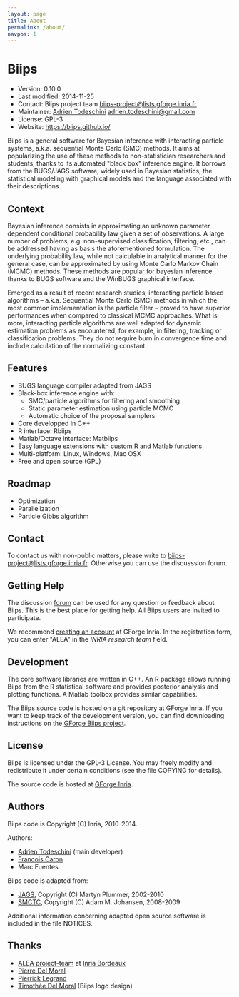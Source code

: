 ```yaml
---
layout: page
title: About
permalink: /about/
navpos: 1
---
```


Biips
=============================================================================

- Version:       0.10.0
- Last modified: 2014-11-25
- Contact:       Biips project team <biips-project@lists.gforge.inria.fr>
- Maintainer:    [Adrien Todeschini](http://adrien.tspace.fr/) <adrien.todeschini@gmail.com>
- License:       GPL-3
- Website:       <https://biips.github.io/>

 Biips is a general software for Bayesian inference with interacting particle systems, a.k.a. sequential Monte Carlo (SMC) methods.
 It aims at popularizing the use of these methods to non-statistician researchers and students, thanks to its automated "black box" inference engine.
 It borrows from the BUGS/JAGS software, widely used in Bayesian statistics, the statistical modeling with graphical models and the language associated with their descriptions.

Context
-----------------------------------------------------------------------------
Bayesian inference consists in approximating an unknown parameter dependent conditional probability law given a set of observations. A large number of problems, e.g. non-supervised classification, filtering, etc., can be addressed having as basis the aforementioned formulation. The underlying probability law, while not calculable in analytical manner for the general case, can be approximated by using Monte Carlo Markov Chain (MCMC) methods. These methods are popular for bayesian inference thanks to BUGS software and the WinBUGS graphical interface.

Emerged as a result of recent research studies, interacting particle based algorithms – a.k.a. Sequential Monte Carlo (SMC) methods in which the most common implementation is the particle filter – proved to have superior performances when compared to classical MCMC approaches. What is more, interacting particle algorithms are well adapted for dynamic estimation problems as encountered, for example, in filtering, tracking or classification problems. They do not require burn in convergence time and include calculation of the normalizing constant.

Features
-----------------------------------------------------------------------------
- BUGS language compiler adapted from JAGS
- Black-box inference engine with:
    - SMC/particle algorithms for filtering and smoothing
    - Static parameter estimation using particle MCMC
    - Automatic choice of the proposal samplers
- Core developped in C++
- R interface: Rbiips
- Matlab/Octave interface: Matbiips
- Easy language extensions with custom R and Matlab functions
- Multi-platform: Linux, Windows, Mac OSX
- Free and open source (GPL)

Roadmap
-----------------------------------------------------------------------------
- Optimization
- Parallelization
- Particle Gibbs algorithm

Contact
-----------------------------------------------------------------------------
To contact us with non-public matters, please write to <biips-project@lists.gforge.inria.fr>.
Otherwise you can use the discusssion forum.

Getting Help
-----------------------------------------------------------------------------
The discussion [forum](https://gforge.inria.fr/forum/?group_id=2515) can be used for any question or feedback about Biips.
This is the best place for getting help. All Biips users are invited to participate.

We recommend [creating an account](https://gforge.inria.fr/account/register.php) at GForge Inria.
In the registration form, you can enter "ALEA" in the *INRIA research team* field.

Development
-----------------------------------------------------------------------------
The core software libraries are written in C++.
An R package allows running Biips from the R statistical software and provides posterior analysis and plotting functions.
A Matlab toolbox provides similar capabilities.

The Biips source code is hosted on a git repository at GForge Inria. If you want to keep track of the development version, you can find downloading instructions on the [GForge Biips project](https://gforge.inria.fr/scm/?group_id=2515).

License
-----------------------------------------------------------------------------
Biips is licensed under the GPL-3 License. You may freely modify and redistribute it under certain conditions (see the file COPYING for details).

The source code is hosted at [GForge Inria](https://gforge.inria.fr/projects/biips/).

Authors
-----------------------------------------------------------------------------
Biips code is Copyright (C) Inria, 2010-2014.

Authors:

- [Adrien Todeschini](http://adrien.tspace.fr/) (main developer)
- [Francois Caron](http://www.stats.ox.ac.uk/~caron/)
- Marc Fuentes

Biips code is adapted from:

- [JAGS](http://mcmc-jags.sourceforge.net/), Copyright (C) Martyn Plummer, 2002-2010
- [SMCTC](http://www2.warwick.ac.uk/fac/sci/statistics/staff/academic-research/johansen/smctc/), Copyright (C) Adam M. Johansen, 2008-2009

Additional information concerning adapted open source software
is included in the file NOTICES.

Thanks
-----------------------------------------------------------------------------
- [ALEA project-team](http://alea.bordeaux.inria.fr) at [Inria Bordeaux](http://www.inria.fr/centre/bordeaux)
- [Pierre Del Moral](http://web.maths.unsw.edu.au/~peterdel-moral/)
- [Pierrick Legrand](https://www.math.u-bordeaux.fr/~plegra100p/)
- [Timothée Del Moral](http://rubis3.blogspot.fr/) (Biips logo design)
